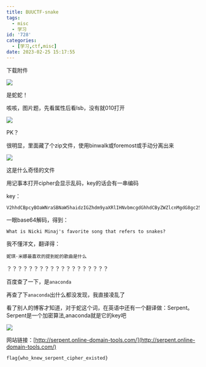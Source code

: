 ```yaml
---
title: BUUCTF-snake
tags:
  - misc
  - 学习
id: '728'
categories:
  - [学习,ctf,misc]
date: 2023-02-25 15:17:55
---
```


下载附件

![](https://pic.niaoluo.top/%E7%BD%91%E7%AB%99%E8%B0%83%E7%94%A8/misc%E9%9C%80%E8%A6%81/%E7%AC%AC%E4%BA%8C%E9%A1%B5/snake/snake.jpg)

是蛇蛇！

咳咳，图片题，先看属性后看lsb，没有就010打开

![](https://pic.niaoluo.top/%E7%BD%91%E7%AB%99%E8%B0%83%E7%94%A8/misc%E9%9C%80%E8%A6%81/%E7%AC%AC%E4%BA%8C%E9%A1%B5/snake/%E5%B1%8F%E5%B9%95%E6%88%AA%E5%9B%BE%202023-02-25%20145605.jpg)

PK？

很明显，里面藏了个zip文件，使用binwalk或foremost或手动分离出来

![](https://pic.niaoluo.top/%E7%BD%91%E7%AB%99%E8%B0%83%E7%94%A8/misc%E9%9C%80%E8%A6%81/%E7%AC%AC%E4%BA%8C%E9%A1%B5/snake/%E5%B1%8F%E5%B9%95%E6%88%AA%E5%9B%BE%202023-02-25%20145829.jpg)

这是什么奇怪的文件

用记事本打开cipher会显示乱码，key的话会有一串编码

key：

```
V2hhdCBpcyBOaWNraSBNaW5haidzIGZhdm9yaXRlIHNvbmcgdGhhdCByZWZlcnMgdG8gc25ha2VzPwo=
```

一眼base64解码，得到：

```
What is Nicki Minaj's favorite song that refers to snakes?
```

我不懂洋文，翻译得：

```
妮琪·米娜最喜欢的提到蛇的歌曲是什么
```

？？？？？？？？？？？？？？？？？？？

百度查了一下，是`anaconda`

再查了下`anaconda`出什么都没发现，我直接凌乱了

看了别人的博客才知道，对于蛇这个词，在英语中还有一个翻译做：Serpent。  
Serpent是一个加密算法,anaconda就是它的key吧

![](https://pic.niaoluo.top/%E7%BD%91%E7%AB%99%E8%B0%83%E7%94%A8/misc%E9%9C%80%E8%A6%81/%E7%AC%AC%E4%BA%8C%E9%A1%B5/snake/%E5%B1%8F%E5%B9%95%E6%88%AA%E5%9B%BE%202023-02-25%20151501.jpg)

网站链接：[http://serpent.online-domain-tools.com/](http://serpent.online-domain-tools.com/)

```
flag{who_knew_serpent_cipher_existed}
```
